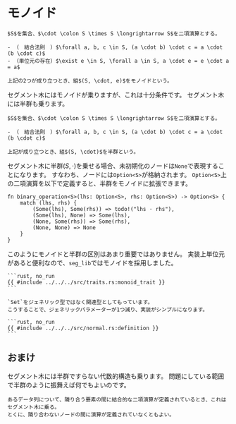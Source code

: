 # モノイド

```admonish note title="定義（モノイド）"
$S$を集合、$\cdot \colon S \times S \longrightarrow S$を二項演算とする。

- （　結合法則　）$\forall a, b, c \in S, (a \cdot b) \cdot c = a \cdot (b \cdot c)$
- （単位元の存在）$\exist e \in S, \forall a \in S, a \cdot e = e \cdot a = a$

上記の2つが成り立つとき、組$(S, \cdot, e)$をモノイドという。
```

セグメント木にはモノイドが乗りますが、これは十分条件です。
セグメント木には半群も乗ります。

```admonish note title="定義（半群）"
$S$を集合、$\cdot \colon S \times S \longrightarrow S$を二項演算とする。

- （　結合法則　）$\forall a, b, c \in S, (a \cdot b) \cdot c = a \cdot (b \cdot c)$

上記が成り立つとき、組$(S, \cdot)$を半群という。
```

セグメント木に半群$(S, \cdot)$を乗せる場合、未初期化のノードは`None`で表現することになります。
すなわち、ノードには`Option<S>`が格納されます。
`Option<S>`上の二項演算を以下で定義すると、半群をモノイドに拡張できます。

```rust, no_run
fn binary_operation<S>(lhs: Option<S>, rhs: Option<S>) -> Option<S> {
    match (lhs, rhs) {
        (Some(lhs), Some(rhs)) => todo!("lhs ⋅ rhs"),
        (Some(lhs), None) => Some(lhs),
        (None, Some(rhs)) => Some(rhs),
        (None, None) => None
    }
}
```

このようにモノイドと半群の区別はあまり重要ではありません。
実装上単位元があると便利なので、`seg_lib`ではモノイドを採用しました。

~~~admonish example title="実装例（モノイド）"
```rust, no_run
{{ #include ../../../src/traits.rs:monoid_trait }}
```

`Set`をジェネリック型ではなく関連型としてもっています。
こうすることで、ジェネリックパラメーターが1つ減り、実装がシンプルになります。

```rust, no_run
{{ #include ../../../src/normal.rs:definition }}
```
~~~

## おまけ

セグメント木には半群ですらない代数的構造も乗ります。
問題にしている範囲で半群のように振舞えば何でもよいのです。

```admonish note title="主張（セグメント木に乗る代数的構造）"
あるデータ列について、隣り合う要素の間に結合的な二項演算が定義されているとき、これはセグメント木に乗る。
とくに、隣り合わないノードの間に演算が定義されていなくともよい。
```
